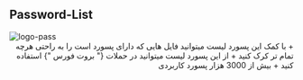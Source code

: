 ## Password-List
<img src="https://tehrancarkey.ir/Administrator/files/CategoryProductPic/%D8%AA%D8%BA%DB%8C%DB%8C%D8%B1%20%DA%A9%D8%AF%20%D8%AD%D8%B0%D9%81%20%D9%88%20%D9%BE%D8%A7%DA%A9%20%DA%A9%D8%B1%D8%AF%D9%86%20%D8%B3%D9%88%D8%A6%DB%8C%DA%86%20%DA%A9%D9%84%DB%8C%D8%AF%20%D8%B1%DB%8C%D9%85%D9%88%D8%AA%20%D9%87%DB%8C%D9%88%D9%86%D8%AF%D8%A7%20%DA%A9%DB%8C%D8%A7.jpeg" alt="logo-pass">
<div dir="rtl">
+ با کمک این پسورد لیست میتوانید فایل هایی که دارای پسورد است را به راحتی هرچه تمام تر کرک کنید
+ از این پسورد لیست میتوانید در حملات {" بروت فورس "} استفاده کنید
+ بیش از 3000 هزار پسورد کاربردی
</div>
